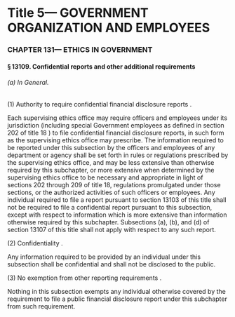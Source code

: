 
# Title 5— GOVERNMENT ORGANIZATION AND EMPLOYEES
### CHAPTER 131— ETHICS IN GOVERNMENT
#### § 13109. Confidential reports and other additional requirements
###### (a) In General.

(1) Authority to require confidential financial disclosure reports .

Each supervising ethics office may require officers and employees under its jurisdiction (including special Government employees as defined in section 202 of title 18 ) to file confidential financial disclosure reports, in such form as the supervising ethics office may prescribe. The information required to be reported under this subsection by the officers and employees of any department or agency shall be set forth in rules or regulations prescribed by the supervising ethics office, and may be less extensive than otherwise required by this subchapter, or more extensive when determined by the supervising ethics office to be necessary and appropriate in light of sections 202 through 209 of title 18, regulations promulgated under those sections, or the authorized activities of such officers or employees. Any individual required to file a report pursuant to section 13103 of this title shall not be required to file a confidential report pursuant to this subsection, except with respect to information which is more extensive than information otherwise required by this subchapter. Subsections (a), (b), and (d) of section 13107 of this title shall not apply with respect to any such report.

(2) Confidentiality .

Any information required to be provided by an individual under this subsection shall be confidential and shall not be disclosed to the public.

(3) No exemption from other reporting requirements .

Nothing in this subsection exempts any individual otherwise covered by the requirement to file a public financial disclosure report under this subchapter from such requirement.
